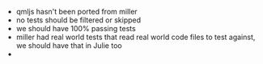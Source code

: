 * qmljs hasn't been ported from miller
* no tests should be filtered or skipped
* we should have 100% passing tests
* miller had real world tests that read real world code files to test against, we should have that in Julie too
* 